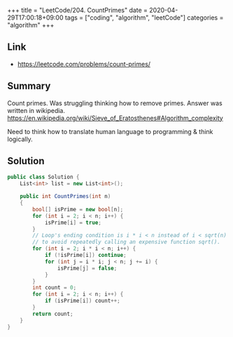 +++
title = "LeetCode/204. CountPrimes"
date = 2020-04-29T17:00:18+09:00
tags = ["coding", "algorithm", "leetCode"]
categories = "algorithm"
+++

<div class="description">

## Link

- https://leetcode.com/problems/count-primes/

## Summary

Count primes. Was struggling thinking how to remove primes. Answer was written in wikipedia. https://en.wikipedia.org/wiki/Sieve_of_Eratosthenes#Algorithm_complexity

Need to think how to translate human language to programming & think logically.

## Solution

```cs
public class Solution {
	List<int> list = new List<int>();

	public int CountPrimes(int n)
	{
		bool[] isPrime = new bool[n];
		for (int i = 2; i < n; i++) {
			isPrime[i] = true;
		}
		// Loop's ending condition is i * i < n instead of i < sqrt(n)
		// to avoid repeatedly calling an expensive function sqrt().
		for (int i = 2; i * i < n; i++) {
			if (!isPrime[i]) continue;
			for (int j = i * i; j < n; j += i) {
				isPrime[j] = false;
			}
		}
		int count = 0;
		for (int i = 2; i < n; i++) {
			if (isPrime[i]) count++;
		}
		return count;
	}
}
```